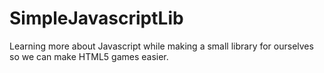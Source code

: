 SimpleJavascriptLib
===================

Learning more about Javascript while making a small
library for ourselves so we can make HTML5 games easier.
